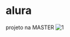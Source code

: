 # alura
projeto na MASTER
![1](https://user-images.githubusercontent.com/78916702/136582151-198d4ee7-3121-4240-8ab1-00d117de7b01.JPG)
